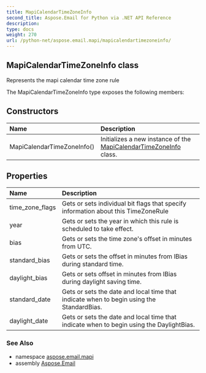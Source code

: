 ```yaml
---
title: MapiCalendarTimeZoneInfo
second_title: Aspose.Email for Python via .NET API Reference
description: 
type: docs
weight: 270
url: /python-net/aspose.email.mapi/mapicalendartimezoneinfo/
---
```


## MapiCalendarTimeZoneInfo class

Represents the mapi calendar time zone rule

The MapiCalendarTimeZoneInfo type exposes the following members:
## Constructors
| Name | Description |
| :- | :- |
|MapiCalendarTimeZoneInfo()|Initializes a new instance of the [MapiCalendarTimeZoneInfo](/python-net/aspose.email.mapi/mapicalendartimezoneinfo/) class.|
## Properties
| Name | Description |
| :- | :- |
|time_zone_flags|Gets or sets individual bit flags that specify information about this TimeZoneRule|
|year|Gets or sets the year in which this rule is scheduled to take effect.|
|bias|Gets or sets the time zone's offset in minutes from UTC.|
|standard_bias|Gets or sets the offset in minutes from lBias during standard time.|
|daylight_bias|Gets or sets offset in minutes from lBias during daylight saving time.|
|standard_date|Gets or sets the date and local time that indicate when to begin using the StandardBias.|
|daylight_date|Gets or sets the date and local time that indicate when to begin using the DaylightBias.|

### See Also

* namespace [aspose.email.mapi](/python-net/aspose.email.mapi/)
* assembly [Aspose.Email](/python-net/)

